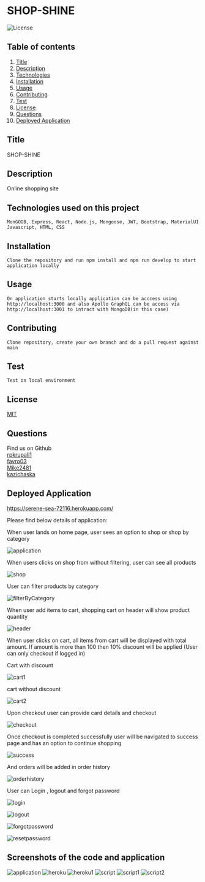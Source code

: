 # SHOP-SHINE

![License](https://img.shields.io/badge/License-MIT%20-yellow.svg)

## Table of contents

1. [Title](#title)
2. [Description](#description)
3. [Technologies](#technologies-used-on-this-project)
4. [Installation](#installation)
5. [Usage](#usage)
6. [Contributing](#contributing)
7. [Test](#test)
8. [License](#license)
9. [Questions](#questions)
10. [Deployed Application](#deployed-application)

## Title

SHOP-SHINE

## Description

Online shopping site

## Technologies used on this project

`MonGODB, Express, React, Node.js, Mongoose, JWT, Bootstrap, MaterialUI Javascript, HTML, CSS`

## Installation

`Clone the repository and run npm install and npm run develop to start application locally`

## Usage

`On application starts locally application can be acccess using http://localhost:3000 and also Apollo GraphQL can be access via http://localhost:3001 to intract with MongoDB(in this case)`

## Contributing

`Clone repository, create your own branch and do a pull request against main`

## Test

`Test on local environment`

## License

[MIT](https://gist.github.com/nicolasdao/a7adda51f2f185e8d2700e1573d8a633#mit-license)

## Questions

Find us on Github <br />
[rpkrupali1](https://github.com/rpkrupali1) <br/>
[favro03](https://github.com/favro03) <br />
[Mike2481](https://github.com/Mike2481) <br />
[kazichaska](https://github.com/kazichaska) <br />

## Deployed Application

https://serene-sea-72116.herokuapp.com/

Please find below details of application:

When user lands on home page, user sees an option to shop or shop by category

![application](./client/src/assets/images/readme/application.png)

When users clicks on shop from without filtering, user can see all products

![shop](./client/src/assets/images/readme/Shop.PNG)

User can filter products by category

![filterByCategory](./client/src/assets/images/readme/FilterByCategory.PNG)

When user add items to cart, shopping cart on header will show product quantity

![header](./client/src/assets/images/readme/HeaderShoppingCart.PNG)

When user clicks on cart, all items from cart will be displayed with total amount. If amount is more than 100 then 10% discount will be applied (User can only checkout if logged in)

Cart with discount

![cart1](./client/src/assets/images/readme/CartWith10Per.PNG)

cart without discount

![cart2](./client/src/assets/images/readme/CartWithoutDiscount.PNG)

Upon checkout user can provide card details and checkout

![checkout](./client/src/assets/images/readme/HeaderShoppingCart.PNG)

Once checkout is completed successfully user will be navigated to success page and has an option to continue shopping

![success](./client/src/assets/images/readme/success.PNG)

And orders will be added in order history

![orderhistory](./client/src/assets/images/readme/OrderHistory.PNG)

User can Login , logout and forgot password

![login](./client/src/assets/images/readme/Login.PNG)

![logout](./client/src/assets/images/readme/Signup.PNG)

![forgotpassword](./client/src/assets/images/readme/ForgotPassword.PNG.PNG)

![resetpassword](./client/src/assets/images/readme/ResetPassword.PNG)

## Screenshots of the code and application

![application](./client/src/assets/images/readme/application.png)
![heroku](./client/src/assets/images/readme/heroku.png)
![heroku1](./client/src/assets/images/readme/heroku1.png)
![script](./client/src/assets/images/readme/script.png)
![script1](./client/src/assets/images/readme/script1.png)
![script2](./client/src/assets/images/readme/script2.png)
